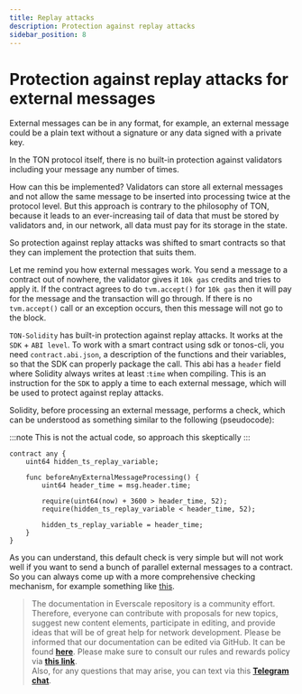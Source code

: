 ```yaml
---
title: Replay attacks
description: Protection against replay attacks
sidebar_position: 8
---
```


# Protection against replay attacks for external messages

External messages can be in any format, for example, an external message could be a plain text without a signature or any data signed with a private key.

In the TON protocol itself, there is no built-in protection against validators including your message any number of times.

How can this be implemented? Validators can store all external messages and not allow the same message to be inserted into processing twice at the protocol level. But this approach is contrary to the philosophy of TON, because it leads to an ever-increasing tail of data that must be stored by validators and, in our network, all data must pay for its storage in the state.

So protection against replay attacks was shifted to smart contracts so that they can implement the protection that suits them.

Let me remind you how external messages work. You send a message to a contract out of nowhere, the validator gives it `10k gas` credits and tries to apply it. If the contract agrees to do `tvm.accept()` for `10k gas` then it will pay for the message and the transaction will go through. If there is no `tvm.accept()` call or an exception occurs, then this message will not go to the block.

`TON-Solidity` has built-in protection against replay attacks. It works at the `SDK` + `ABI level`. To work with a smart contract using sdk or tonos-cli, you need `contract.abi.json`, a description of the functions and their variables, so that the SDK can properly package the call. This abi has a `header` field where Solidity always writes at least :`time` when compiling. This is an instruction for the `SDK` to apply a time to each external message, which will be used to protect against replay attacks.

Solidity, before processing an external message, performs a check, which can be understood as something similar to the following (pseudocode):

:::note
This is not the actual code, so approach this skeptically
:::

```solidity
contract any {
    uint64 hidden_ts_replay_variable;
    
    func beforeAnyExternalMessageProcessing() {
        uint64 header_time = msg.header.time;
        
        require(uint64(now) + 3600 > header_time, 52);
        require(hidden_ts_replay_variable < header_time, 52);
        
        hidden_ts_replay_variable = header_time;
    }
}
```

As you can understand, this default check is very simple but will not work well if you want to send a bunch of parallel external messages to a contract. So you can always come up with a more comprehensive checking mechanism, for example something like [this](https://github.com/tonlabs/tonos-se/blob/9466178c356180577c0408882d32e1f3c1c34be7/contracts/giver_v2/GiverV2.sol#L51).

> The documentation in Everscale repository is a community effort. Therefore, everyone can contribute with proposals for new topics, suggest new content elements, participate in editing, and provide ideas that will be of great help for network development. Please be informed that our documentation can be edited via GitHub. It can be found [**here**](https://docs.everscale.network/). 
Please make sure to consult our rules and rewards policy via [**this link**](https://docs.everscale.network/contribute/hot-streams/documentations).  
Also, for any questions that may arise, you can text via this [**Telegram chat**](https://t.me/+C2IpQXWZtCwxYzEy).
